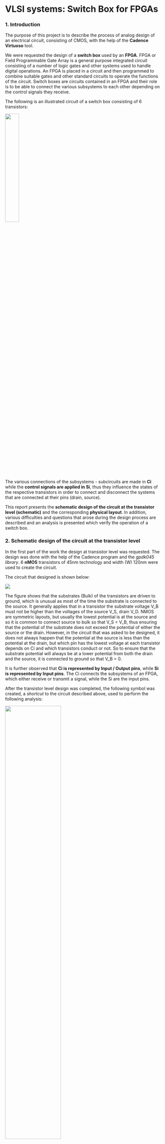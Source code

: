 # VLSI systems: Switch Box for FPGAs



### 1. Introduction

The purpose of this project is to describe the process of analog design of an electrical circuit, consisting of CMOS, with the help of the **Cadence Virtuoso** tool.

We were requested the design of a **switch box** used by an **FPGA**. FPGA or Field Programmable Gate Array is a general purpose integrated circuit consisting of a number of logic gates and other systems used to handle digital operations. An FPGA is placed in a circuit and then programmed to combine suitable gates and other standard circuits to operate the functions of the circuit. Switch boxes are circuits contained in an FPGA and their role is to be able to connect the various subsystems to each other depending on the control signals they receive.

The following is an illustrated circuit of a switch box consisting of 6 transistors:

<p allign = 'center'>
    <img src='images/circuit.png' width = '30%'>
</p>



The various connections of the subsystems - subcircuits are made in **Ci** while the **control signals are applied in Si**, thus they influence the states of the respective transistors in order to connect and disconnect the systems that are connected at their pins (drain, source).

This report presents the **schematic design of the circuit at the transistor level (schematic)** and the corresponding **physical layout**. In addition, various difficulties and questions that arose during the design process are described and an analysis is presented which verify the operation of a switch box.





### 2. Schematic design of the circuit at the transistor level

In the first part of the work the design at transistor level was requested. The design was done with the help of the Cadence program and the *gpdk045 library*. 6 **nMOS** transistors of 45nm technology and width (W) 120nm were used to create the circuit.

The circuit that designed is shown below:



<p allign = 'center'>
    <img src='images/Stage 1 - Schematic.png'>
</p>



The figure shows that the substrates (Bulk) of the transistors are driven to ground, which is unusual as most of the time the substrate is connected to the source. It generally applies that in a transistor the substrate voltage V_B must not be higher than the voltages of the source V_S, drain V_D. NMOS are symmetric layouts, but usually the lowest potential is at the source and so it is common to connect source to bulk so that V_S = V_B, thus ensuring that the potential of the substrate does not exceed the potential of either the source or the drain. However, in the circuit that was asked to be designed, it does not always happen that the potential at the source is less than the potential at the drain, but which pin has the lowest voltage at each transistor depends on Ci and which transistors conduct or not. So to ensure that the substrate potential will always be at a lower potential from both the drain and the source, it is connected to ground so that V_B = 0.

It is further observed that **Ci is represented by Input / Output pins**, while **Si is represented by Input pins**. The Ci connects the subsystems of an FPGA, which either receive or transmit a signal, while the Si are the input pins.

After the transistor level design was completed, the following symbol was created, a *shortcut* to the circuit described above, used to perform the following analysis:

<p allign = 'center'>
    <img src='images/Stage 1 - Symbol.png' width = '60%'>
</p>



### 3. Analysis

In order to prove the robust functionality of our design, 3 analyzes were performed. As mentioned, the role of the switch box in an FPGA is to connect different subsystems to each other depending on the control signals it receives. In this particular switch box there are four Ci and therefore six Si (as many as transistors), thus allowing the connection of a device to a maximum of three other devices. The following analyzes show the connections made between a Ci and the rest. It is noted that this switch box can make 12 connections, in particular 6 two-way connections. In the following analyzes only the 6 connections are checked. The results also apply to their bidirections.



#### 3.1. Analysis 1
Here the signal transfer from C0 to C1, C2 and C3 is observed by generating control signals to S0, S3 and S4. The circuit that was designed is the following:

<p allign = 'center'>
    <img src='images/Stage 2 - Scenario 1 .png' width = '180%'>
</p>



We are connecting C0 with a 1V power source and C1, C2, C3 with Output Pins to record the output. To display output at C3, C1, C2, appropriate signals must be given to S0, S4, S3 respectively. Thus we connect S0, S4, S3 to sources that give desired pulses of 1V and S1, S2, S5 to ground.

The resulting waveforms are:



<p allign = 'center'>
    <img src='images/Scenario 1 Graph.jpg' width = '180%'>
</p>



As it seems when the appropriate transistors start to conduct C3, C1, C2 follow the waveform of C0. There is of course a voltage drop but it is negligible. This voltage drop is due to the fact that in order for an nMOS to conduct current V_GS> V_TH. Initially the condition is true and current is transferred to the source, but this results in an increase in V_S and therefore a decrease in V_GS. Thus we reach a *point of equilibrium* so that the transistor conducts but at its output is a ‘poor’ logic 1.



#### 3.2. Analysis 2
At this point, the connections of C1 are examined only with C2, C3, as the connection C1-C0 is the bidirectional of C0-C1 and was examined in the previous analysis. The circuit for the analysis and the results are similar to those of the 1st analysis and are presented below:

<p allign = 'center'>
    <img src='images/Stage 2 - Scenario 2.png' width = '180%'>
</p>

Here it is worth to mention that there is an increase in voltage at C0, but this voltage is a negligible of ~ 1.5mV.



<p allign = 'center'>
    <img src='images/Scenario 2 Graph.jpg' width = '180%'>
</p>



#### 3.3. Analysis 3
In the final analysis the C2-C3 connection is examined as the other connections that C2 can make were examined as bidirectionals.

<p allign = 'center'>
    <img src='images/Stage 2 - Scenario 3.png' width = '180%'>
</p>



<p allign = 'center'>
    <img src='images/Scenario 3 Graph.jpg' width = '180%'>
</p>



At this point and after a change in the control signal S5, the following waveforms are produced which bring out that after the disconnection the C3 is still in the form that C2 had when the interruption took place, there is of course a voltage drop but it is negligible.



<p allign = 'center'>
    <img src='images/Scenario 3 Graph part2.jpg' width = '180%'>
</p>



### 4. Layout - Physical Design
The last stage of the work was the creation of the physical design, that is, the real form of the circuit and its materials. *Metal 1* material was used for the connections between the sources and outputs of the transistors. The transistor gates were connected to the *Poly* material, which was then changed to Metal 1 via *Via*, to be connected to the Si control inputs. To avoid the contact of two Metal 1 cables with each other, Via was used to change to *Metal 2*. Finally, the substrates had to be connected to ground and the red square from Metal 2 shown below was used.  (incorrectly, as it does not make contact with any other element)



<p allign = 'center'>
    <img src='images/Stage 3 - Layout .png' width = '180%'>
</p>



### Authors

* [Dimitrios-Marios Exarhou](https://github.com/exarchou) 

* [Christos Emmanouil](https://github.com/eachristgr) 